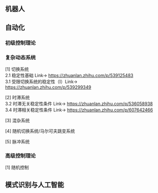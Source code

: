 
## 机器人

## 自动化
### 初级控制理论

### 复杂动态系统
[1] 切换系统 <br>
2.1 稳定性基础 Link-> https://zhuanlan.zhihu.com/p/539125483  
3.1 受限切换系统的稳定性（I）Link-> https://zhuanlan.zhihu.com/p/539299349  

[2] 时滞系统 <br>
3.2 时滞无关稳定性条件 Link-> https://zhuanlan.zhihu.com/p/536058938  
3.4 时滞相关稳定性条件 Link-> https://zhuanlan.zhihu.com/p/607642466

[3] 混杂系统 <br>

[4] 随机切换系统/马尔可夫跳变系统 <br>

[5] 脉冲系统 <br>


### 高级控制理论

[1] 随机控制 <br>


## 模式识别与人工智能
